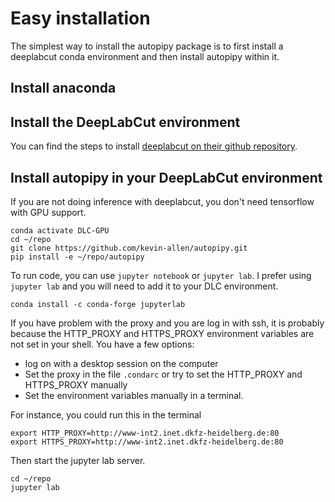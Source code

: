 # Easy installation

The simplest way to install the autopipy package is to first install a deeplabcut conda environment and then install autopipy within it.

## Install anaconda

## Install the DeepLabCut environment

You can find the steps to install [deeplabcut on their github repository](https://github.com/DeepLabCut/DeepLabCut).



## Install autopipy in your DeepLabCut environment
If you are not doing inference with deeplabcut, you don't need tensorflow with GPU support.

```{python}
conda activate DLC-GPU 
cd ~/repo
git clone https://github.com/kevin-allen/autopipy.git
pip install -e ~/repo/autopipy
```

To run code, you can use `jupyter notebook` or `jupyter lab`. I prefer using `jupyter lab` and you will need to add it to your DLC environment.

```
conda install -c conda-forge jupyterlab
```

If you have problem with the proxy and you are log in with ssh, it is probably because the HTTP_PROXY and HTTPS_PROXY environment variables are not set in your shell. You have a few options: 

*  log on with a desktop session on the computer
*  Set the proxy in the file `.condarc` or try to set the HTTP_PROXY and HTTPS_PROXY manually
*  Set the environment variables manually in a terminal.

For instance, you could run this in the terminal
```
export HTTP_PROXY=http://www-int2.inet.dkfz-heidelberg.de:80
export HTTPS_PROXY=http://www-int2.inet.dkfz-heidelberg.de:80
```


Then start the jupyter lab server.

```
cd ~/repo
jupyter lab
```


